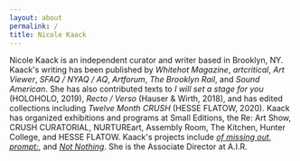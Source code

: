 ```yaml
---
layout: about
permalink: /
title: Nicole Kaack
---
```

<p>Nicole Kaack is an independent curator and writer based in Brooklyn, NY. Kaack's writing has been published by <i>Whitehot Magazine</i>, <i>artcritical</i>, <i>Art Viewer</i>, <i>SFAQ / NYAQ / AQ</i>, <i>Artforum</i>, <i>The Brooklyn Rail</i>, and <i>Sound American</i>. She has also contributed texts to <i>I will set a stage for you</i> (HOLOHOLO, 2019), <i>Recto / Verso</i> (Hauser & Wirth, 2018), and has edited collections including <i>Twelve Month CRUSH</i> (HESSE FLATOW, 2020). Kaack has organized exhibitions and programs at Small Editions, the Re: Art Show, CRUSH CURATORIAL, NURTUREart, Assembly Room, The Kitchen, Hunter College, and HESSE FLATOW. Kaack's projects include <a href="https://ofmissingout.wordpress.com/" target="_blank"><i>of missing out</i></a>, <a href="https://cargocollective.com/promptcolon" target="_blank"><i>prompt:</i></a>, and <a href="http://notnothing.ooo/" target="_blank"><i>Not Nothing</i></a>. She is the Associate Director at A.I.R.</p>

